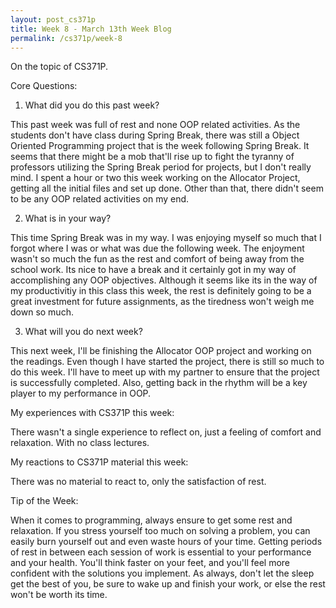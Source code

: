 ```yaml
---
layout: post_cs371p
title: Week 8 - March 13th Week Blog
permalink: /cs371p/week-8
---
```


On the topic of CS371P.

Core Questions:

1. What did you do this past week?

This past week was full of rest and none OOP related activities. As the students don't have class during Spring Break, there was still a Object Oriented Programming project that is the week following Spring Break. It seems that there might be a mob that'll rise up to fight the tyranny of professors utilizing the Spring Break period for projects, but I don't really mind. I spent a hour or two this week working on the Allocator Project, getting all the initial files and set up done. Other than that, there didn't seem to be any OOP related activities on my end.

2. What is in your way?

This time Spring Break was in my way. I was enjoying myself so much that I forgot where I was or what was due the following week. The enjoyment wasn't so much the fun as the rest and comfort of being away from the school work. Its nice to have a break and it certainly got in my way of accomplishing any OOP objectives. Although it seems like its in the way of my productivitiy in this class this week, the rest is definitely going to be a great investment for future assignments, as the tiredness won't weigh me down so much.

3. What will you do next week?

This next week, I'll be finishing the Allocator OOP project and working on the readings. Even though I have started the project, there is still so much to do this week. I'll have to meet up with my partner to ensure that the project is successfully completed. Also, getting back in the rhythm will be a key player to my performance in OOP.


My experiences with CS371P this week:

There wasn't a single experience to reflect on, just a feeling of comfort and relaxation. With no class lectures.


My reactions to CS371P material this week:

There was no material to react to, only the satisfaction of rest.


Tip of the Week:

When it comes to programming, always ensure to get some rest and relaxation. If you stress yourself too much on solving a problem, you can easily burn yourself out and even waste hours of your time. Getting periods of rest in between each session of work is essential to your performance and your health. You'll think faster on your feet, and you'll feel more confident with the solutions you implement. As always, don't let the sleep get the best of you, be sure to wake up and finish your work, or else the rest won't be worth its time.



